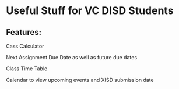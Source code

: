 # Useful Stuff for VC DISD Students

## Features:

Cass Calculator

Next Assignment Due Date as well as future due dates

Class Time Table

Calendar to view upcoming events and XISD submission date
